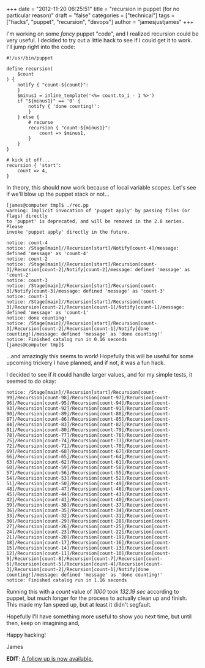 +++
date = "2012-11-20 06:25:51"
title = "recursion in puppet (for no particular reason)"
draft = "false"
categories = ["technical"]
tags = ["hacks", "puppet", "recursion", "devops"]
author = "jamesjustjames"
+++

I'm working on some <em>fancy</em> puppet "code", and I realized recursion could be very useful. I decided to try out a little hack to see if I could get it to work. I'll jump right into the code:
```
#!/usr/bin/puppet

define recursion(
    $count
) {
    notify { "count-${count}":
    }
    $minus1 = inline_template('<%= count.to_i - 1 %>')
    if "${minus1}" == '0' {
        notify { 'done counting!':
        }
    } else {
        # recurse
        recursion { "count-${minus1}":
            count => $minus1,
        }
    }
}

# kick it off...
recursion { 'start':
    count => 4,
}
```
In theory, this should now work because of local variable scopes. Let's see if we'll blow up the puppet stack or not...
```
[james@computer tmp]$ ./rec.pp 
warning: Implicit invocation of 'puppet apply' by passing files (or flags) directly
to 'puppet' is deprecated, and will be removed in the 2.8 series.  Please
invoke 'puppet apply' directly in the future.

notice: count-4
notice: /Stage[main]//Recursion[start]/Notify[count-4]/message: defined 'message' as 'count-4'
notice: count-2
notice: /Stage[main]//Recursion[start]/Recursion[count-3]/Recursion[count-2]/Notify[count-2]/message: defined 'message' as 'count-2'
notice: count-3
notice: /Stage[main]//Recursion[start]/Recursion[count-3]/Notify[count-3]/message: defined 'message' as 'count-3'
notice: count-1
notice: /Stage[main]//Recursion[start]/Recursion[count-3]/Recursion[count-2]/Recursion[count-1]/Notify[count-1]/message: defined 'message' as 'count-1'
notice: done counting!
notice: /Stage[main]//Recursion[start]/Recursion[count-3]/Recursion[count-2]/Recursion[count-1]/Notify[done counting!]/message: defined 'message' as 'done counting!'
notice: Finished catalog run in 0.16 seconds
[james@computer tmp]$
```
...and amazingly this seems to work! Hopefully this will be useful for some upcoming trickery I have planned, and if not, it was a fun hack.

I decided to see if it could handle larger values, and for my simple tests, it seemed to do okay:
```
notice: /Stage[main]//Recursion[start]/Recursion[count-99]/Recursion[count-98]/Recursion[count-97]/Recursion[count-96]/Recursion[count-95]/Recursion[count-94]/Recursion[count-93]/Recursion[count-92]/Recursion[count-91]/Recursion[count-90]/Recursion[count-89]/Recursion[count-88]/Recursion[count-87]/Recursion[count-86]/Recursion[count-85]/Recursion[count-84]/Recursion[count-83]/Recursion[count-82]/Recursion[count-81]/Recursion[count-80]/Recursion[count-79]/Recursion[count-78]/Recursion[count-77]/Recursion[count-76]/Recursion[count-75]/Recursion[count-74]/Recursion[count-73]/Recursion[count-72]/Recursion[count-71]/Recursion[count-70]/Recursion[count-69]/Recursion[count-68]/Recursion[count-67]/Recursion[count-66]/Recursion[count-65]/Recursion[count-64]/Recursion[count-63]/Recursion[count-62]/Recursion[count-61]/Recursion[count-60]/Recursion[count-59]/Recursion[count-58]/Recursion[count-57]/Recursion[count-56]/Recursion[count-55]/Recursion[count-54]/Recursion[count-53]/Recursion[count-52]/Recursion[count-51]/Recursion[count-50]/Recursion[count-49]/Recursion[count-48]/Recursion[count-47]/Recursion[count-46]/Recursion[count-45]/Recursion[count-44]/Recursion[count-43]/Recursion[count-42]/Recursion[count-41]/Recursion[count-40]/Recursion[count-39]/Recursion[count-38]/Recursion[count-37]/Recursion[count-36]/Recursion[count-35]/Recursion[count-34]/Recursion[count-33]/Recursion[count-32]/Recursion[count-31]/Recursion[count-30]/Recursion[count-29]/Recursion[count-28]/Recursion[count-27]/Recursion[count-26]/Recursion[count-25]/Recursion[count-24]/Recursion[count-23]/Recursion[count-22]/Recursion[count-21]/Recursion[count-20]/Recursion[count-19]/Recursion[count-18]/Recursion[count-17]/Recursion[count-16]/Recursion[count-15]/Recursion[count-14]/Recursion[count-13]/Recursion[count-12]/Recursion[count-11]/Recursion[count-10]/Recursion[count-9]/Recursion[count-8]/Recursion[count-7]/Recursion[count-6]/Recursion[count-5]/Recursion[count-4]/Recursion[count-3]/Recursion[count-2]/Recursion[count-1]/Notify[done counting!]/message: defined 'message' as 'done counting!'
notice: Finished catalog run in 1.16 seconds
```
Running this with a <em>count</em> value of <em>1000</em> took <em>132.19 sec</em> according to puppet, but much longer for the process to actually clean up and finish. This made my fan speed up, but at least it didn't segfault.

Hopefully I'll have something more useful to show you next time, but until then, keep on imagining and,

Happy hacking!

James

<strong>EDIT</strong>: <a title="Advanced recursion and memoization in Puppet" href="http://ttboj.wordpress.com/2013/11/27/advanced-recursion-and-memoization-in-puppet/">A follow up is now available.</a>

